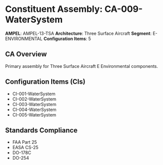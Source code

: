 # Constituent Assembly: CA-009-WaterSystem

**AMPEL**: AMPEL-13-TSA
**Architecture**: Three Surface Aircraft
**Segment**: E-ENVIRONMENTAL
**Configuration Items**: 5

## CA Overview
Primary assembly for Three Surface Aircraft E Environmental components.

## Configuration Items (CIs)
- CI-001-WaterSystem
- CI-002-WaterSystem
- CI-003-WaterSystem
- CI-004-WaterSystem
- CI-005-WaterSystem

## Standards Compliance
- FAA Part 25
- EASA CS-25
- DO-178C
- DO-254
